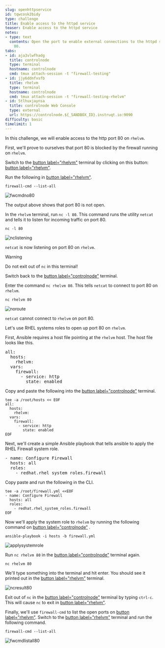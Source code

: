 ```yaml
---
slug: openhttpservice
id: tqwcosk2bidy
type: challenge
title: Enable access to the httpd service
teaser: Enable access to the httpd service
notes:
- type: text
  contents: Open the port to enable external connections to the httpd service on port
    80.
tabs:
- id: aja3vlwfhadg
  title: controlnode
  type: terminal
  hostname: controlnode
  cmd: tmux attach-session -t "firewall-testing"
- id: jjy6ddnfvsfb
  title: rhelvm
  type: terminal
  hostname: controlnode
  cmd: tmux attach-session -t "firewall-testing-rhelvm"
- id: 5tlhuxjaynsa
  title: controlnode Web Console
  type: external
  url: https://controlnode.${_SANDBOX_ID}.instruqt.io:9090
difficulty: basic
timelimit: 1
---
```


In this challenge, we will enable access to the http port 80 on `rhelvm`.

First, we'll prove to ourselves that port 80 is blocked by the firewall running on `rhelvm`.

Switch to the [button label="rhelvm"](tab-1) terminal by clicking on this button: [button label="rhelvm"](tab-1).

Run the following in [button label="rhelvm"](tab-1).

```bash,run
firewall-cmd --list-all
```

![fwcmdno80](../assets/fwcmdno80.png)

The output above shows that port 80 is not open.

In the `rhelvm` terminal, run `nc -l 80`. This command runs the utility `netcat` and tells it to listen for incoming traffic on port 80.

```bash,run
nc -l 80
```

![nclistening](../assets/nclistening.png)

`netcat` is now listening on port 80 on `rhelvm`.

> [!WARNING]
> Do not exit out of `nc` in this terminal!

Switch back to the [button label="controlnode"](tab-0) terminal.

Enter the command `nc rhelvm 80`. This tells `netcat` to connect to port 80 on `rhelvm`.

```bash,run
nc rhelvm 80
```

![noroute](../assets/no-route.png)

`netcat` cannot connect to `rhelvm` on port 80.

Let's use RHEL systems roles to open up port 80 on `rhelvm`.

First, Ansible requires a host file pointing at the `rhelvm` host. The host file looks like this.

<pre>
all:
  hosts:
    rhelvm:
  vars:
    firewall:
      - service: http
        state: enabled
</pre>

Copy and paste the following into the [button label="controlnode"](tab-0) terminal.

```bash,run
tee -a /root/hosts << EOF
all:
  hosts:
    rhelvm:
  vars:
    firewall:
      - service: http
        state: enabled
EOF
```

Next, we'll create a simple Ansible playbook that tells ansible to apply the RHEL Firewall system role.

<pre>
- name: Configure Firewall
  hosts: all
  roles:
    - redhat.rhel_system_roles.firewall
</pre>

Copy paste and run the following in the CLI.

```bash,run
tee -a /root/firewall.yml <<EOF
- name: Configure Firewall
  hosts: all
  roles:
    - redhat.rhel_system_roles.firewall
EOF
```

Now we'll apply the system role to `rhelvm` by running the following command on [button label="controlnode"](tab-0) .

```bash,run
ansible-playbook -i hosts -b firewall.yml
```

![applysystemrole](../assets/applysystemrole.png)

Run `nc rhelvm 80` in the [button label="controlnode"](tab-0) terminal again.

```bash,run
nc rhelvm 80
```

We'll type something into the terminal and hit enter. You should see it printed out in the [button label="rhelvm"](tab-1) terminal.

![ncresult80](../assets/ncport80.png)

Exit out of `nc` in the [button label="controlnode"](tab-0) terminal by typing `ctrl-c`. This will cause `nc` to exit in [button label="rhelvm"](tab-1).

Finally, we'll use `firewall-cmd` to list the open ports on [button label="rhelvm"](tab-1). Switch to the [button label="rhelvm"](tab-1) terminal and run the following command.

```bash,run
firewall-cmd --list-all
```

![fwcmdlistall80](../assets/fwcmdlistall80.png)
